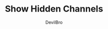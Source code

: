---
title: Show Hidden Channels
author: DevilBro
description_markdown: >-
  Displays all hidden channels that can't be accessed due to role restrictions in a new category.
github: https://github.com/mwittrien/
download: https://github.com/mwittrien/BetterDiscordAddons/tree/master/Plugins/ShowHiddenChannels
support: https://discord.gg/Z7PBux5
tags:
images:
  - name: 
    image: 
layout: product
---